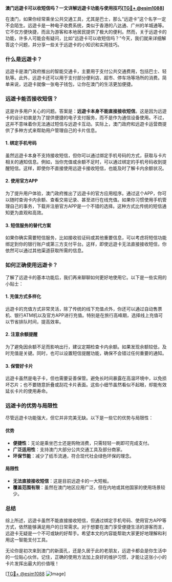 **澳门远遊卡可以收短信吗？一文详解远遊卡功能与使用技巧[[TG💪+ @esim1088](https://t.me/s/esim1088)]**

在澳门，如果你经常乘坐公共交通工具，尤其是巴士，那么“远遊卡”这个名字一定不会陌生。远遊卡是一种电子收费系统，类似于香港的八达通、广州的羊城通等。它不仅方便快捷，而且为游客和本地居民提供了极大的便利。然而，关于远遊卡的功能，许多人可能会有疑问，比如“远遊卡可以收短信吗？”今天，我们就来详细解答这个问题，并分享一些关于远遊卡的小知识和实用技巧。

### 什么是远遊卡？

远遊卡是澳门政府推出的智能交通卡，主要用于支付公共交通费用，包括巴士、轻轨等。此外，远遊卡还可以用于支付部分便利店、超市、停车场等场所的消费。简单来说，远遊卡就像一张电子钱包，让你在澳门的生活更加便捷。

### 远遊卡能否接收短信？

这是许多用户关心的问题。答案是：**远遊卡本身不能直接接收短信**。这是因为远遊卡的设计初衷是为了提供便捷的电子支付服务，而不是作为通信设备使用。不过，这并不意味着你无法通过短信与远遊卡互动。实际上，澳门政府和远遊卡运营商提供了多种方式来帮助用户管理自己的卡片信息。

#### 1. 绑定手机号码

虽然远遊卡本身不支持接收短信，但你可以通过绑定手机号码的方式，获取与卡片相关的通知信息。例如，当你充值或余额不足时，可以通过绑定的手机号码收到提醒短信。这样，即使你不直接使用远遊卡接收短信，也能及时了解卡内余额状况。

#### 2. 使用官方APP

为了提升用户体验，澳门政府推出了远遊卡的官方应用程序。通过这个APP，你可以随时查询卡内余额、查看交易记录、甚至进行在线充值。如果你习惯使用手机管理自己的事务，下载并注册官方APP是一个不错的选择。这种方式比传统的短信通知更为直观和高效。

#### 3. 短信服务的替代方案

如果你确实需要短信服务，比如接收验证码或其他重要信息，可以考虑将短信功能绑定到你的银行账户或第三方支付平台。这样，即使远遊卡无法直接接收短信，你依然可以通过其他渠道获取所需的信息。

### 如何正确使用远遊卡？

了解了远遊卡的基本功能后，我们再来聊聊如何更好地使用它。以下是一些实用的小贴士：

#### 1. 充值方式多样化

远遊卡的充值方式非常灵活，除了传统的线下充值点外，你还可以通过自动售票机、银行ATM机以及官方APP进行充值。特别是在旅行高峰期，选择线上充值可以节省排队时间，提高效率。

#### 2. 注意余额提醒

为了避免因余额不足而影响出行，建议定期检查卡内余额。如果发现余额较低，及时充值是关键。同时，也可以设置短信提醒功能，确保不会错过任何重要的通知。

#### 3. 保管好卡片

远遊卡虽然是电子卡，但也需要妥善保管。避免长时间暴露在高温环境中，以免损坏芯片；也不要随意折叠或刮花卡片表面。这些小细节虽然看似不起眼，却能有效延长卡片的使用寿命。

### 远遊卡的优势与局限性

尽管远遊卡功能强大，但它并非完美无缺。以下是一些它的优势与局限性：

#### 优势

- **便捷性**：无论是乘坐巴士还是购物消费，只需轻轻一刷即可完成支付。
- **广泛适用性**：支持澳门大部分公共交通工具及部分商家。
- **环保节能**：减少了纸币流通，符合现代社会绿色环保的理念。

#### 局限性

- **无法直接接收短信**：这是目前远遊卡的一大短板。
- **覆盖范围有限**：虽然在澳门地区应用广泛，但在内地或其他国家的使用场景较少。

### 总结

综上所述，远遊卡虽然不能直接接收短信，但通过绑定手机号码、使用官方APP等方式，依然能够满足用户的日常需求。对于想要在澳门享受便捷生活的游客而言，远遊卡无疑是一个不可或缺的好帮手。希望本文的内容能帮助大家更好地理解和利用这一智能支付工具。

无论你是初次来到澳门的新面孔，还是久居于此的老朋友，远遊卡都会是你生活中的一位贴心伙伴。记住，正确的使用方法加上良好的维护习惯，才能让这张小小的卡片发挥出最大的价值哦！

[[TG💪+ @esim1088](https://t.me/s/esim1088) ![Image](https://i.postimg.cc/4NQfJmqS/Snipaste-2025-05-13-00-14-12.png)]